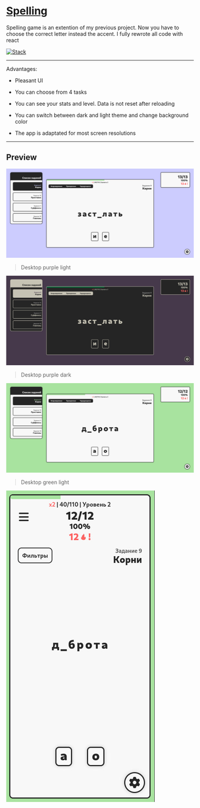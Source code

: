 # [Spelling](https://gjils.github.io/spelling-game/)
  
Spelling game is an extention of my previous project. Now you have to choose the correct letter instead the accent. I fully rewrote all code with react

[![Stack](https://skillicons.dev/icons?i=figma,react)](https://skillicons.dev)

***

Advantages:

* Pleasant UI

* You can choose from 4 tasks

* You can see your stats and level. Data is not reset after reloading
 
* You can switch between dark and light theme and change background color
 
* The app is adaptated for most screen resolutions

***
 
## Preview
  
![Desktop purple light](https://github.com/Gjils/spelling-game/blob/main/preview/desktop-purple-light.jpg)

> Desktop purple light

![Desktop purple dark](https://github.com/Gjils/spelling-game/blob/main/preview/desktop-purple-dark.jpg)

> Desktop purple dark

![Desktop green light](https://github.com/Gjils/spelling-game/blob/main/preview/desktop-green-light.jpg)
  
> Desktop green light

![Mobile green light](https://github.com/Gjils/spelling-game/blob/main/preview/mobile-green-light.jpg) 

